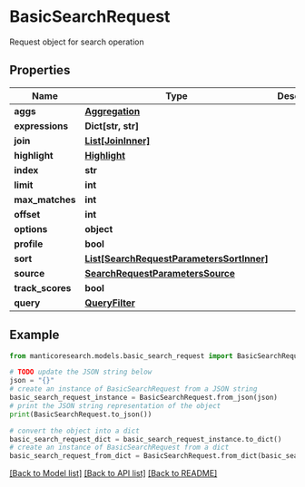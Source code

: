 # BasicSearchRequest

Request object for search operation

## Properties

Name | Type | Description | Notes
------------ | ------------- | ------------- | -------------
**aggs** | [**Aggregation**](Aggregation.md) |  | [optional] 
**expressions** | **Dict[str, str]** |  | [optional] 
**join** | [**List[JoinInner]**](JoinInner.md) |  | [optional] 
**highlight** | [**Highlight**](Highlight.md) |  | [optional] 
**index** | **str** |  | 
**limit** | **int** |  | [optional] 
**max_matches** | **int** |  | [optional] 
**offset** | **int** |  | [optional] 
**options** | **object** |  | [optional] 
**profile** | **bool** |  | [optional] 
**sort** | [**List[SearchRequestParametersSortInner]**](SearchRequestParametersSortInner.md) |  | [optional] 
**source** | [**SearchRequestParametersSource**](SearchRequestParametersSource.md) |  | [optional] 
**track_scores** | **bool** |  | [optional] 
**query** | [**QueryFilter**](QueryFilter.md) |  | 

## Example

```python
from manticoresearch.models.basic_search_request import BasicSearchRequest

# TODO update the JSON string below
json = "{}"
# create an instance of BasicSearchRequest from a JSON string
basic_search_request_instance = BasicSearchRequest.from_json(json)
# print the JSON string representation of the object
print(BasicSearchRequest.to_json())

# convert the object into a dict
basic_search_request_dict = basic_search_request_instance.to_dict()
# create an instance of BasicSearchRequest from a dict
basic_search_request_from_dict = BasicSearchRequest.from_dict(basic_search_request_dict)
```
[[Back to Model list]](../README.md#documentation-for-models) [[Back to API list]](../README.md#documentation-for-api-endpoints) [[Back to README]](../README.md)



